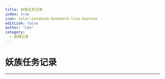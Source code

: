 ```yaml
---
title: 妖族任务记录
index: true
icon: solar:notebook-bookmark-line-duotone
editLink: false
author: "Len"
category:
  - 剧情记录
---
```


#   妖族任务记录

------



<Catalog />
